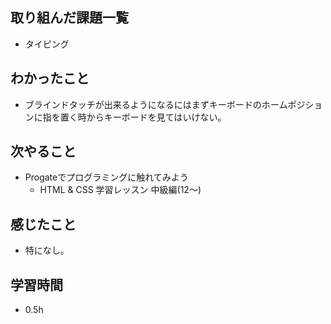 ## 取り組んだ課題一覧
- タイピング

## わかったこと
- ブラインドタッチが出来るようになるにはまずキーボードのホームポジションに指を置く時からキーボードを見てはいけない。

## 次やること
- Progateでプログラミングに触れてみよう
     -  HTML & CSS 学習レッスン 中級編(12〜)

## 感じたこと
- 特になし。

## 学習時間
- 0.5h
